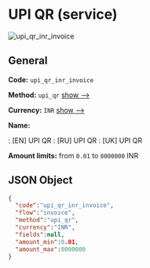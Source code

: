 
# UPI QR (service) 
![upi_qr_inr_invoice](https://static.openfintech.io/payment_methods/upi_qr_inr_invoice/logo.svg?w=400&c=v0.59.26#w200)  

## General 
 
**Code:** `upi_qr_inr_invoice` 
 
**Method:** `upi_qr` 
 [show -->](/payment-methods/upi_qr/) 
 
**Currency:** `INR` [show -->](/currencies/INR/) 
 
**Name:** 
 
:	[EN] UPI QR 
:	[RU] UPI QR 
:	[UK] UPI QR 
 
**Amount limits:** from `0.01` to `8000000` INR 

## JSON Object 

```json
{
  "code":"upi_qr_inr_invoice",
  "flow":"invoice",
  "method":"upi_qr",
  "currency":"INR",
  "fields":null,
  "amount_min":0.01,
  "amount_max":8000000
}
```  
